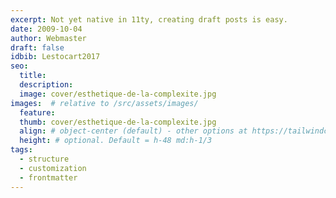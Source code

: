 ```yaml
---
excerpt: Not yet native in 11ty, creating draft posts is easy.
date: 2009-10-04
author: Webmaster
draft: false
idbib: Lestocart2017
seo:
  title:
  description:
  image: cover/esthetique-de-la-complexite.jpg
images:  # relative to /src/assets/images/
  feature: 
  thumb: cover/esthetique-de-la-complexite.jpg
  align: # object-center (default) - other options at https://tailwindcss.com/docs/object-position
  height: # optional. Default = h-48 md:h-1/3
tags:
  - structure
  - customization
  - frontmatter
---
```



